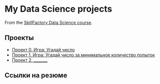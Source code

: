 # My Data Science projects

From the [SkillFactory Data Science course](https://skillfactory.ru/data-scientist).

## Проекты

* [Проект 0. Игра: Угадай число](https://github.com/Serg-NSD/sf_data_science/tree/main/project_0)
* [Проект 1. Игра: Угадай число за минимальное количество попыток](___)
* [Проект 2. _______](___)

## Ссылки на резюме
